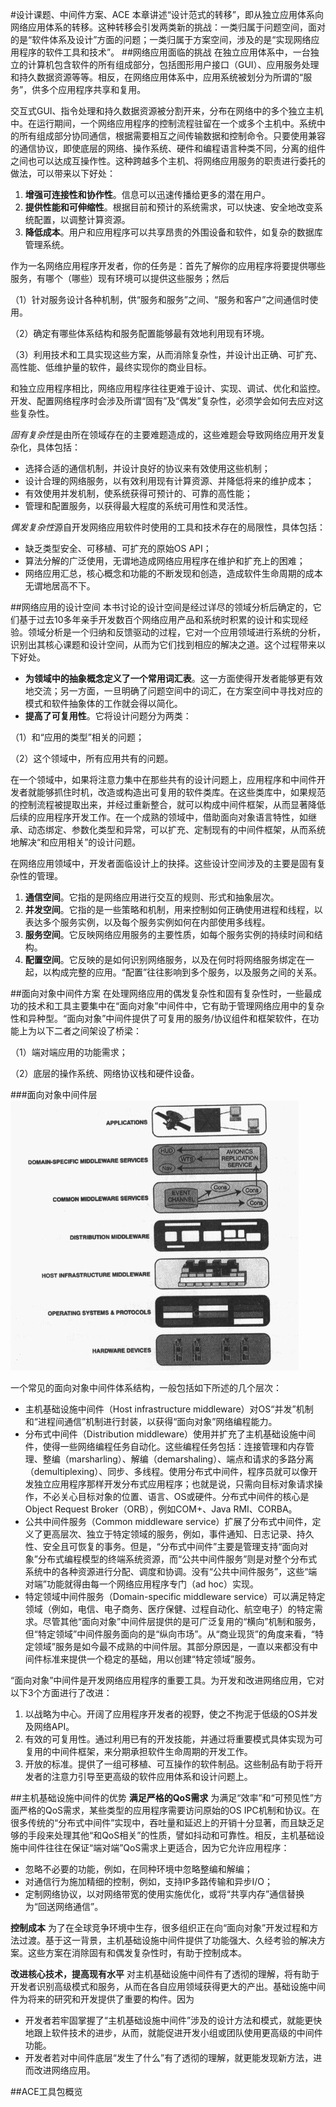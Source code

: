 #设计课题、中间件方案、ACE
本章讲述“设计范式的转移”，即从独立应用体系向网络应用体系的转移。这种转移会引发两类新的挑战：一类归属于问题空间，面对的是“软件体系及设计”方面的问题；一类归属于方案空间，涉及的是“实现网络应用程序的软件工具和技术”。
##网络应用面临的挑战
在独立应用体系中，一台独立的计算机包含软件的所有组成部分，包括图形用户接口（GUI）、应用服务处理和持久数据资源等等。相反，在网络应用体系中，应用系统被划分为所谓的“服务”，供多个应用程序共享和复用。

交互式GUI、指令处理和持久数据资源被分割开来，分布在网络中的多个独立主机中。在运行期间，一个网络应用程序的控制流程驻留在一个或多个主机中。系统中的所有组成部分协同通信，根据需要相互之间传输数据和控制命令。只要使用兼容的通信协议，即使底层的网络、操作系统、硬件和编程语言种类不同，分离的组件之间也可以达成互操作性。这种跨越多个主机、将网络应用服务的职责进行委托的做法，可以带来以下好处：

1. **增强可连接性和协作性**。信息可以迅速传播给更多的潜在用户。
2. **提供性能和可伸缩性**。根据目前和预计的系统需求，可以快速、安全地改变系统配置，以调整计算资源。
3. **降低成本**。用户和应用程序可以共享昂贵的外围设备和软件，如复杂的数据库管理系统。

作为一名网络应用程序开发者，你的任务是：首先了解你的应用程序将要提供哪些服务，有哪个（哪些）现有环境可以提供这些服务；然后

（1）针对服务设计各种机制，供“服务和服务”之间、“服务和客户”之间通信时使用。

（2）确定有哪些体系结构和服务配置能够最有效地利用现有环境。

（3）利用技术和工具实现这些方案，从而消除复杂性，并设计出正确、可扩充、高性能、低维护量的软件，最终实现你的商业目标。

和独立应用程序相比，网络应用程序往往更难于设计、实现、调试、优化和监控。开发、配置网络程序时会涉及所谓“固有”及“偶发”复杂性，必须学会如何去应对这些复杂性。

*固有复杂性*是由所在领域存在的主要难题造成的，这些难题会导致网络应用开发复杂化，具体包括：

- 选择合适的通信机制，并设计良好的协议来有效使用这些机制；
- 设计合理的网络服务，以有效利用现有计算资源、并降低将来的维护成本；
- 有效使用并发机制，使系统获得可预计的、可靠的高性能；
- 管理和配置服务，以获得最大程度的系统可用性和灵活性。

*偶发复杂性*源自开发网络应用软件时使用的工具和技术存在的局限性，具体包括：

- 缺乏类型安全、可移植、可扩充的原始OS API；
- 算法分解的广泛使用，无谓地造成网络应用程序在维护和扩充上的困难；
- 网络应用汇总，核心概念和功能的不断发现和创造，造成软件生命周期的成本无谓地居高不下。

##网络应用的设计空间
本书讨论的设计空间是经过详尽的领域分析后确定的，它们基于过去10多年亲手开发数百个网络应用产品和系统时积累的设计和实现经验。领域分析是一个归纳和反馈驱动的过程，它对一个应用领域进行系统的分析，识别出其核心课题和设计空间，从而为它们找到相应的解决之道。这个过程带来以下好处。

- **为领域中的抽象概念定义了一个常用词汇表**。这一方面使得开发者能够更有效地交流；另一方面，一旦明确了问题空间中的词汇，在方案空间中寻找对应的模式和软件抽象体的工作就会得以简化。
- **提高了可复用性**。它将设计问题分为两类：

（1）和“应用的类型”相关的问题；

（2）这个领域中，所有应用共有的问题。

在一个领域中，如果将注意力集中在那些共有的设计问题上，应用程序和中间件开发者就能够抓住时机，改造或构造出可复用的软件类库。在这些类库中，如果规范的控制流程被提取出来，并经过重新整合，就可以构成中间件框架，从而显著降低后续的应用程序开发工作。在一个成熟的领域中，借助面向对象语言特性，如继承、动态绑定、参数化类型和异常，可以扩充、定制现有的中间件框架，从而系统地解决“和应用相关”的设计问题。

在网络应用领域中，开发者面临设计上的抉择。这些设计空间涉及的主要是固有复杂性的管理。

1. **通信空间**。它指的是网络应用进行交互的规则、形式和抽象层次。
2. **并发空间**。它指的是一些策略和机制，用来控制如何正确使用进程和线程，以表达多个服务实例，以及每个服务实例如何在内部使用多线程。
3. **服务空间**。它反映网络应用服务的主要性质，如每个服务实例的持续时间和结构。
4. **配置空间**。它反映的是如何识别网络服务，以及在何时将网络服务绑定在一起，以构成完整的应用。“配置”往往影响到多个服务，以及服务之间的关系。

##面向对象中间件方案
在处理网络应用的偶发复杂性和固有复杂性时，一些最成功的技术和工具主要集中在“面向对象”中间件中，它有助于管理网络应用中的复杂性和异种型。“面向对象”中间件提供了可复用的服务/协议组件和框架软件，在功能上为以下二者之间架设了桥梁：

（1）端对端应用的功能需求；

（2）底层的操作系统、网络协议栈和硬件设备。

###面向对象中间件层
![](../images/0.1.png)

一个常见的面向对象中间件体系结构，一般包括如下所述的几个层次：

- 主机基础设施中间件（Host infrastructure middleware）对OS“并发”机制和“进程间通信”机制进行封装，以获得“面向对象”网络编程能力。
- 分布式中间件（Distribution middleware）使用并扩充了主机基础设施中间件，使得一些网络编程任务自动化。这些编程任务包括：连接管理和内存管理、整编（marsharling）、解编（demarshaling）、端点和请求的多路分离（demultiplexing）、同步、多线程。使用分布式中间件，程序员就可以像开发独立应用程序那样开发分布式应用程序；也就是说，只需向目标对象请求操作，不必关心目标对象的位置、语言、OS或硬件。分布式中间件的核心是Object Request Broker（ORB），例如COM+、Java RMI、CORBA。
- 公共中间件服务（Common middleware service）扩展了分布式中间件，定义了更高层次、独立于特定领域的服务，例如，事件通知、日志记录、持久性、安全且可恢复的事务。但是，“分布式中间件”主要是管理支持“面向对象”分布式编程模型的终端系统资源，而“公共中间件服务”则是对整个分布式系统中的各种资源进行分配、调度和协调。没有“公共中间件服务”，这些“端对端”功能就得由每一个网络应用程序专门（ad hoc）实现。
- 特定领域中间件服务（Domain-specific middleware service）可以满足特定领域（例如，电信、电子商务、医疗保健、过程自动化、航空电子）的特定需求。尽管其他“面向对象”中间件层提供的是可广泛复用的“横向”机制和服务，但“特定领域”中间件服务面向的是“纵向市场”。从“商业现货”的角度来看，“特定领域”服务是如今最不成熟的中间件层。其部分原因是，一直以来都没有中间件标准来提供一个稳定的基础，用以创建“特定领域”服务。

“面向对象”中间件是开发网络应用程序的重要工具。为开发和改进网络应用，它对以下3个方面进行了改进：

1. 以战略为中心。开阔了应用程序开发者的视野，使之不拘泥于低级的OS并发及网络API。
2. 有效的可复用性。通过利用已有的开发技能，并通过将重要模式具体实现为可复用的中间件框架，来分期承担软件生命周期的开发工作。
3. 开放的标准。提供了一组可移植、可互操作的软件制品。这些制品有助于将开发者的注意力引导至更高级的软件应用体系和设计问题上。

##主机基础设施中间件的优势
**满足严格的QoS需求** 为满足“效率”和“可预见性”方面严格的QoS需求，某些类型的应用程序需要访问原始的OS IPC机制和协议。在很多传统的“分布式中间件”实现中，吞吐量和延迟上的开销十分显著，而且缺乏足够的手段来处理其他“和QoS相关”的性质，譬如抖动和可靠性。相反，主机基础设施中间件往往在保证“端对端”QoS需求上更适合，因为它允许应用程序：

- 忽略不必要的功能，例如，在同种环境中忽略整编和解编；
- 对通信行为施加精细的控制，例如，支持IP多路传输和异步I/O；
- 定制网络协议，以对网络带宽的使用实施优化，或将“共享内存”通信替换为“回送网络通信”。

**控制成本** 为了在全球竞争环境中生存，很多组织正在向“面向对象”开发过程和方法过渡。基于这一背景，主机基础设施中间件提供了功能强大、久经考验的解决方案。这些方案在消除固有和偶发复杂性时，有助于控制成本。

**改进核心技术，提高现有水平** 对主机基础设施中间件有了透彻的理解，将有助于开发者识别高级模式和服务，从而在各自应用领域获得更大的产出。基础设施中间件为将来的研究和开发提供了重要的构件。因为

- 开发者若牢固掌握了“主机基础设施中间件”涉及的设计方法和模式，就能更快地跟上软件技术的进步，从而，就能促进开发小组或团队使用更高级的中间件功能。
- 开发者若对中间件底层“发生了什么”有了透彻的理解，就更能发现新方法，进而改进网络应用。

##ACE工具包概览